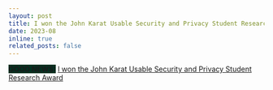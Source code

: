 ```yaml
---
layout: post
title: I won the John Karat Usable Security and Privacy Student Research Award
date: 2023-08
inline: true
related_posts: false
---
```


<b style = "background-color:#023020;"> GOOD NEWS:</b> <a href="https://www.cs.umd.edu/article/2023/08/recent-alum-kelsey-fulton-receives-john-karat-award">I won the John Karat Usable Security and Privacy Student Research Award</a>

